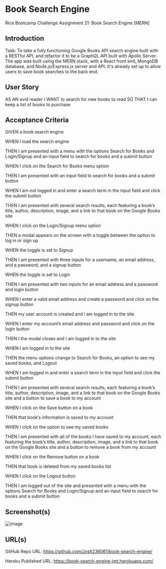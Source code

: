 # Book Search Engine
Rice Bootcamp Challenge Assignment 21: Book Search Engine [MERN]

## Introduction

Task: To take a fully functioning Google Books API search engine built with a RESTful API, and 
refactor it to be a GraphQL API built with Apollo Server. The app was built using the MERN stack, 
with a React front end, MongoDB database, and Node.js/Express.js server and API. It's already set 
up to allow users to save book searches to the back end.

## User Story
AS AN avid reader
I WANT to search for new books to read
SO THAT I can keep a list of books to purchase

## Acceptance Criteria
GIVEN a book search engine

WHEN I load the search engine

THEN I am presented with a menu with the options Search for Books and Login/Signup and an input 
field to search for books and a submit button

WHEN I click on the Search for Books menu option

THEN I am presented with an input field to search for books and a submit button

WHEN I am not logged in and enter a search term in the input field and click the submit button

THEN I am presented with several search results, each featuring a book’s title, author, 
description, image, and a link to that book on the Google Books site

WHEN I click on the Login/Signup menu option

THEN a modal appears on the screen with a toggle between the option to log in or sign up

WHEN the toggle is set to Signup

THEN I am presented with three inputs for a username, an email address, and a password, and a 
signup button

WHEN the toggle is set to Login

THEN I am presented with two inputs for an email address and a password and login button

WHEN I enter a valid email address and create a password and click on the signup button

THEN my user account is created and I am logged in to the site

WHEN I enter my account’s email address and password and click on the login button

THEN I the modal closes and I am logged in to the site

WHEN I am logged in to the site

THEN the menu options change to Search for Books, an option to see my saved books, and Logout

WHEN I am logged in and enter a search term in the input field and click the submit button

THEN I am presented with several search results, each featuring a book’s title, author, 
description, image, and a link to that book on the Google Books site and a button to save a book 
to my account

WHEN I click on the Save button on a book

THEN that book’s information is saved to my account

WHEN I click on the option to see my saved books

THEN I am presented with all of the books I have saved to my account, each featuring the book’s 
title, author, description, image, and a link to that book on the Google Books site and a button 
to remove a book from my account

WHEN I click on the Remove button on a book

THEN that book is deleted from my saved books list

WHEN I click on the Logout button

THEN I am logged out of the site and presented with a menu with the options Search for Books and 
Login/Signup and an input field to search for books and a submit button

## Screenshot(s)

![image](https://user-images.githubusercontent.com/71394743/212142490-b6f41a99-9fdc-417b-b0ce-966bd75dafcf.png)


## URL(s)

GitHub Repo URL: https://github.com/Josh236061/book-search-engine/

Heroku Published URL: https://book-search-engine-jmt.herokuapp.com/
